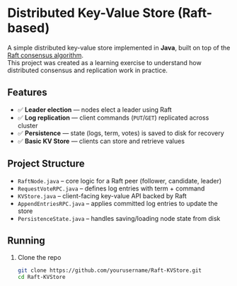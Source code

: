 # Distributed Key-Value Store (Raft-based)

A simple distributed key-value store implemented in **Java**, built on top of the [Raft consensus algorithm](https://raft.github.io/).  
This project was created as a learning exercise to understand how distributed consensus and replication work in practice.

## Features
- ✅ **Leader election** — nodes elect a leader using Raft
- ✅ **Log replication** — client commands (`PUT`/`GET`) replicated across cluster
- ✅ **Persistence** — state (logs, term, votes) is saved to disk for recovery
- ✅ **Basic KV Store** — clients can store and retrieve values

## Project Structure
- `RaftNode.java` – core logic for a Raft peer (follower, candidate, leader)
- `RequestVoteRPC.java` – defines log entries with term + command
- `KVStore.java` – client-facing key-value API backed by Raft
- `AppendEntriesRPC.java` – applies committed log entries to update the store
- `PersistenceState.java` – handles saving/loading node state from disk

## Running
1. Clone the repo  
   ```bash
   git clone https://github.com/yourusername/Raft-KVStore.git
   cd Raft-KVStore
